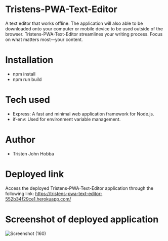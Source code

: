 # Tristens-PWA-Text-Editor
A text editor that works offline. The application will also able to be downloaded onto your computer or mobile device to be used outside of the browser. Tristens-PWA-Text-Editor streamlines your writing process. Focus on what matters most—your content.

# Installation
* npm install
* npm run build

# Tech used
* Express: A fast and minimal web application framework for Node.js.
* if-env: Used for environment variable management.

# Author
* Tristen John Hobba

# Deployed link
Access the deployed Tristens-PWA-Text-Editor application through the following link:
https://tristens-pwa-text-editor-552b34f29ce1.herokuapp.com/

# Screenshot of deployed application
![Screenshot (160)](https://github.com/Tristenh/Tristens-PWA-Text-Editor/assets/121472192/91afd312-bcd6-4b9f-ba6b-07af5b120293)
